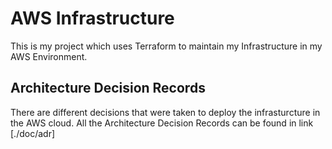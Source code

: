 # AWS Infrastructure

This is my project which uses Terraform to maintain my Infrastructure in my AWS Environment.

## Architecture Decision Records
There are different decisions that were taken to deploy the infrasturcture in the AWS cloud. All the Architecture Decision Records can be
found in link [./doc/adr]
